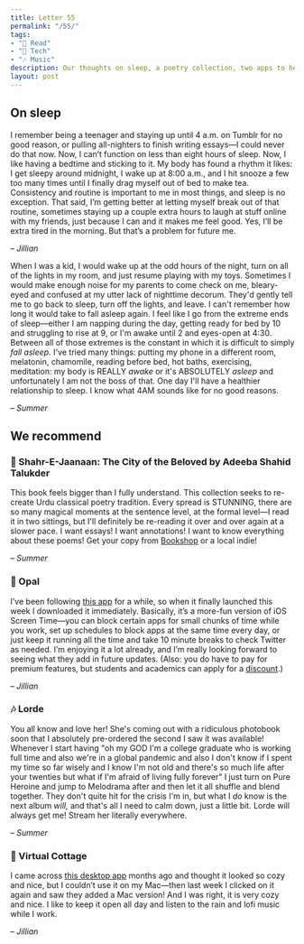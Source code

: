 ```yaml
---
title: Letter 55
permalink: "/55/"
tags:
- "📖 Read"
- "📱 Tech"
- "🎶 Music"
description: Our thoughts on sleep, a poetry collection, two apps to help you focus, and an artist we will always love.
layout: post
---
```


## On sleep

I remember being a teenager and staying up until 4 a.m. on Tumblr for no good reason, or pulling all-nighters to finish writing essays—I could never do that now. Now, I can’t function on less than eight hours of sleep. Now, I like having a bedtime and sticking to it. My body has found a rhythm it likes: I get sleepy around midnight, I wake up at 8:00 a.m., and I hit snooze a few too many times until I finally drag myself out of bed to make tea. Consistency and routine is important to me in most things, and sleep is no exception. That said, I’m getting better at letting myself break out of that routine, sometimes staying up a couple extra hours to laugh at stuff online with my friends, just because I can and it makes me feel good. Yes, I’ll be extra tired in the morning. But that’s a problem for future me.

– *Jillian*

When I was a kid, I would wake up at the odd hours of the night, turn on all of the lights in my room, and just resume playing with my toys. Sometimes I would make enough noise for my parents to come check on me, bleary-eyed and confused at my utter lack of nighttime decorum. They'd gently tell me to go back to sleep, turn off the lights, and leave. I can't remember how long it would take to fall asleep again. I feel like I go from the extreme ends of sleep—either I am napping during the day, getting ready for bed by 10 and struggling to rise at 9, or I'm awake until 2 and eyes-open at 4:30. Between all of those extremes is the constant in which it is difficult to simply *fall asleep.* I've tried many things: putting my phone in a different room, melatonin, chamomile, reading before bed, hot baths, exercising, meditation: my body is REALLY *awake* or it's ABSOLUTELY *asleep* and unfortunately I am not the boss of that. One day I'll have a healthier relationship to sleep. I know what 4AM sounds like for no good reasons.

– *Summer*

## We recommend

### 📖 Shahr-E-Jaanaan: The City of the Beloved by Adeeba Shahid Talukder

This book feels bigger than I fully understand. This collection seeks to re-create Urdu classical poetry tradition. Every spread is STUNNING, there are so many magical moments at the sentence level, at the formal level—I read it in two sittings, but I'll definitely be re-reading it over and over again at a slower pace. I want essays! I want annotations! I want to know everything about these poems! Get your copy from [Bookshop](https://bookshop.org/books/shahr-e-jaanaan-the-city-of-the-beloved/9781946482297) or a local indie!

– *Summer*

### 📱 Opal

I’ve been following [this app](https://www.opal.so) for a while, so when it finally launched this week I downloaded it immediately. Basically, it’s a more-fun version of iOS Screen Time—you can block certain apps for small chunks of time while you work, set up schedules to block apps at the same time every day, or just keep it running all the time and take 10 minute breaks to check Twitter as needed. I’m enjoying it a lot already, and I’m really looking forward to seeing what they add in future updates. (Also: you do have to pay for premium features, but students and academics can apply for a [discount](https://www.opal.so/students).)

– *Jillian*

### 🎶 Lorde

You all know and love her! She's coming out with a ridiculous photobook soon that I absolutely pre-ordered the second I saw it was available! Whenever I start having "oh my GOD I'm a college graduate who is working full time and also we're in a global pandemic and also I don't know if I spent my time so far wisely and I know I'm not old and there's so much life after your twenties but what if I'm afraid of living fully forever" I just turn on Pure Heroine and jump to Melodrama after and then let it all shuffle and blend together. They don't quite hit for the crisis I'm in, but what I *do* know is the next album *will,* and that's all I need to calm down, just a little bit. Lorde will always get me! Stream her literally everywhere.

– *Summer*

### 📱 Virtual Cottage

I came across [this desktop app](https://dui.itch.io/virtual-cottage) months ago and thought it looked so cozy and nice, but I couldn’t use it on my Mac—then last week I clicked on it again and saw they added a Mac version! And I was right, it is very cozy and nice. I like to keep it open all day and listen to the rain and lofi music while I work.

– *Jillian*
